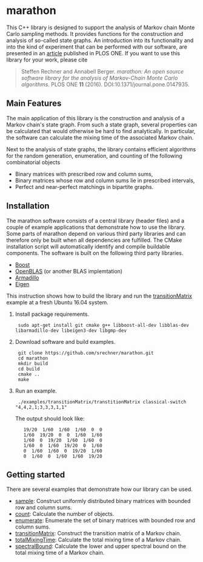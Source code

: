 # marathon

This C++ library is designed to support the analysis of Markov chain Monte Carlo sampling methods. 
It provides functions for the construction and analysis of so-called state graphs. 
An introduction into its functionality and into the kind of experiment that can be performed with our software, are presented in an [article](http://journals.plos.org/plosone/article?id=10.1371/journal.pone.0147935) published in PLOS ONE.
If you want to use this library for your work, please cite

> Steffen Rechner and Annabell Berger. *marathon: An open source software library for the
analysis of Markov-Chain Monte Carlo algorithms*. PLOS ONE **11** (2016). DOI:10.1371/journal.pone.0147935.

## Main Features ##

The main application of this library is the construction and analysis of a Markov chain's state graph. From such a state graph, several properties can be calculated that would otherwise be hard to find analytically. In particular, the software can calculate the mixing time of the associated Markov chain.

Next to the analysis of state graphs, the library contains efficient algorithms for the random generation, enumeration, and counting of the following combinatorial objects

* Binary matrices with prescribed row and column sums,
* Binary matrices whose row and column sums lie in prescribed intervals,
* Perfect and near-perfect matchings in bipartite graphs.

## Installation

The marathon software consists of a central library (header files) and a couple of  example applications that demonstrate how to use the library.
Some parts of marathon depend on various third party libraries and can therefore only be built when all dependencies are fulfilled. The CMake installation script will automatically identify and compile buildable components. The software is built on the following third party libraries.

 * [Boost](www.boost.org) 
 * [OpenBLAS](http://www.openblas.net/) (or another BLAS implemtation)
 * [Armadillo](http://arma.sourceforge.net/)
 * [Eigen](http://eigen.tuxfamily.org/)
 

This instruction shows how to build the library and run the [transitionMatrix](./examples/transitionMatrix/) example at a fresh Ubuntu 16.04 system.

1. Install package requirements.

        sudo apt-get install git cmake g++ libboost-all-dev libblas-dev libarmadillo-dev libeigen3-dev libgmp-dev

2. Download software and build examples.

        git clone https://github.com/srechner/marathon.git
        cd marathon
        mkdir build
        cd build
        cmake ..
        make
        
4. Run an example. 

        ./examples/transitionMatrix/transtitionMatrix classical-switch "4,4,2,1;3,3,3,1,1" 
        
    The output should look like:
        
          19/20  1/60  1/60  1/60  0  0
          1/60  19/20  0  0  1/60  1/60
          1/60  0  19/20  1/60  1/60  0
          1/60  0  1/60  19/20  0  1/60
          0  1/60  1/60  0  19/20  1/60
          0  1/60  0  1/60  1/60  19/20
        
## Getting started 

There are several examples that demonstrate how our library can be used.

 * [sample](./examples/sample/): Construct uniformly distributed binary matrices with bounded row and column sums.
 * [count](./examples/count/): Calculate the number of objects.
 * [enumerate](./examples/enumerate/): Enumerate the set of binary matrices with bounded row and column sums.
 * [transitionMatrix](./examples/transitionMatrix/): Construct the transition matrix of a Markov chain. 
 * [totalMixingTime](./examples/totalMixingTime/): Calculate the total mixing time of a Markov chain.
 * [spectralBound](./examples/spectralBound/): Calculate the lower and upper spectral bound on the total mixing time of a Markov chain.
